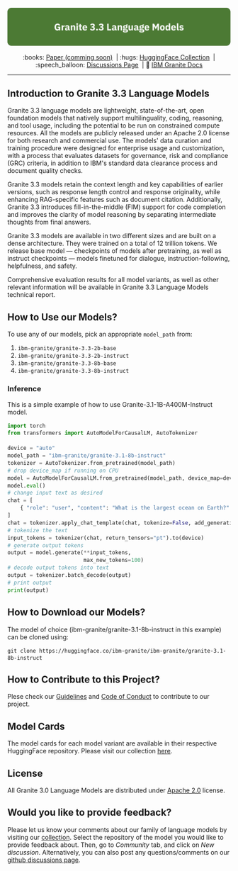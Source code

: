 <p align="center">
  <img src="figures/granite-3_3-language-models-3x-v1.png" />
</p>

<p align="center">
  :books: <a href="https://github.com/ibm-granite/granite-3.3-language-models">Paper (comming soon)</a>&nbsp | :hugs: <a href="https://huggingface.co/collections/ibm-granite/granite-33-language-models-67f65d0cca24bcbd1d3a08e3">HuggingFace Collection</a>&nbsp | 
  :speech_balloon: <a href="https://github.com/orgs/ibm-granite/discussions">Discussions Page</a>&nbsp | 📘 <a href="https://www.ibm.com/granite/docs/">IBM Granite Docs</a>
<br>

---
## Introduction to Granite 3.3 Language Models
Granite 3.3 language models are lightweight, state-of-the-art, open foundation models that natively support multilinguality, coding, reasoning, and tool usage, including the potential to be run on constrained compute resources. All the models are publicly released under an Apache 2.0 license for both research and commercial use. The models' data curation and training procedure were designed for enterprise usage and customization, with a process that evaluates datasets for governance, risk and compliance (GRC) criteria, in addition to IBM's standard data clearance process and document quality checks.

Granite 3.3 models retain the context length and key capabilities of earlier versions, such as response length control and response originality, while enhancing RAG-specific features such as document citation. Additionally, Granite 3.3 introduces fill-in-the-middle (FIM) support for code completion and improves the clarity of model reasoning by separating intermediate thoughts from final answers.

Granite 3.3 models are available in two different sizes and are built on a dense architecture. They were trained on a total of 12 trillion tokens. We release base model — checkpoints of models after pretraining, as well as instruct checkpoints — models finetuned for dialogue, instruction-following, helpfulness, and safety.

<!-- TO DO: Mention an evaluation highlight -->
<!-- Evaluation results show that Granite-3.3-8B-Instruct outperforms models of similar parameter sizes in [Hugging Face's OpenLLM Leaderboard](https://huggingface.co/spaces/open-llm-leaderboard/open_llm_leaderboard#/) (see Figure 1). 

<figure>
  <img src="https://github.com/ibm-granite/granite-3.1-language-models/blob/main/figures/granite-3_1-8b-instruct.png"
  alt=" Granite-3.1-8B-Instruct">
  <figcaption>
  Figure 1. Evaluation results from Granite-3.1-8B-Instruct in Hugging Face's OpenLLM Leaderboard.</figcaption>
</figure>
</br> -->
Comprehensive evaluation results for all model variants, as well as other relevant information will be available in Granite 3.3 Language Models technical report.

## How to Use our Models?
To use any of our models, pick an appropriate `model_path` from:
1. `ibm-granite/granite-3.3-2b-base`
2. `ibm-granite/granite-3.3-2b-instruct`
3. `ibm-granite/granite-3.3-8b-base`
4. `ibm-granite/granite-3.3-8b-instruct`

### Inference
This is a simple example of how to use Granite-3.1-1B-A400M-Instruct model.

```python
import torch
from transformers import AutoModelForCausalLM, AutoTokenizer

device = "auto"
model_path = "ibm-granite/granite-3.1-8b-instruct"
tokenizer = AutoTokenizer.from_pretrained(model_path)
# drop device_map if running on CPU
model = AutoModelForCausalLM.from_pretrained(model_path, device_map=device)
model.eval()
# change input text as desired
chat = [
    { "role": "user", "content": "What is the largest ocean on Earth?" },
]
chat = tokenizer.apply_chat_template(chat, tokenize=False, add_generation_prompt=True)
# tokenize the text
input_tokens = tokenizer(chat, return_tensors="pt").to(device)
# generate output tokens
output = model.generate(**input_tokens, 
                        max_new_tokens=100)
# decode output tokens into text
output = tokenizer.batch_decode(output)
# print output
print(output)
```
## How to Download our Models?
The model of choice (ibm-granite/granite-3.1-8b-instruct in this example) can be cloned using:
```shell
git clone https://huggingface.co/ibm-granite/ibm-granite/granite-3.1-8b-instruct
```

## How to Contribute to this Project?
Plese check our [Guidelines](/CONTRIBUTING.md) and [Code of Conduct](/CODE_OF_CONDUCT.md) to contribute to our project.

## Model Cards
The model cards for each model variant are available in their respective HuggingFace repository. Please visit our collection [here](https://huggingface.co/collections/ibm-granite/granite-33-language-models-67f65d0cca24bcbd1d3a08e3).

## License 
All Granite 3.0 Language Models are distributed under [Apache 2.0](./LICENSE) license.

## Would you like to provide feedback?
Please let us know your comments about our family of language models by visiting our [collection](https://huggingface.co/collections/ibm-granite/granite-33-language-models-67f65d0cca24bcbd1d3a08e3). Select the repository of the model you would like to provide feedback about. Then, go to *Community* tab, and click on *New discussion*. Alternatively, you can also post any questions/comments on our [github discussions page](https://github.com/orgs/ibm-granite/discussions).

<!-- ## Citation
If you find granite models useful, please cite:

```
@misc{granite2024granite,
  title={Granite 3.3 Language Models},
  url={},
  author={Granite Team, IBM},
  month={October},
  year={2024}
}
``` -->
